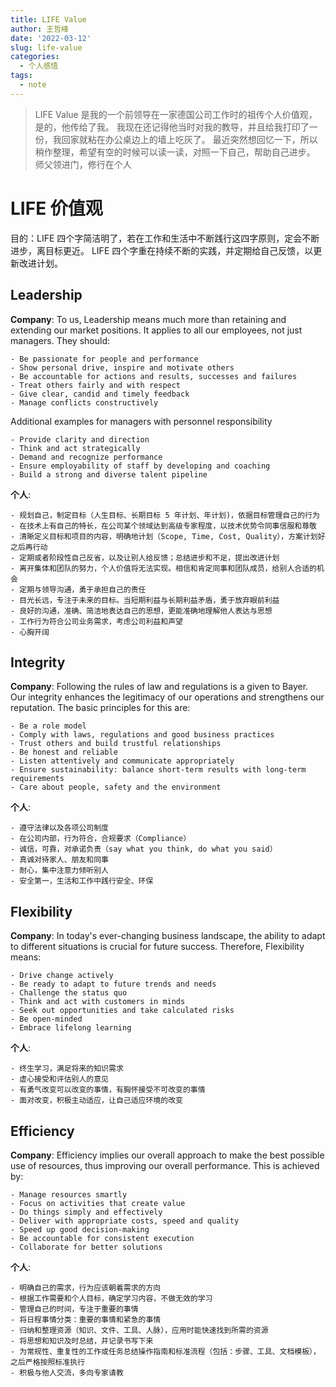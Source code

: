 ```yaml
---
title: LIFE Value
author: 王哲峰
date: '2022-03-12'
slug: life-value
categories:
  - 个人感悟
tags:
  - note
---
```


> LIFE Value 是我的一个前领导在一家德国公司工作时的祖传个人价值观，是的，他传给了我。
我现在还记得他当时对我的教导，并且给我打印了一份，我回家就粘在办公桌边上的墙上吃灰了。
最近突然想回忆一下，所以稍作整理，希望有空的时候可以读一读，对照一下自己，帮助自己进步。
师父领进门，修行在个人

# LIFE 价值观

目的：LIFE 四个字简洁明了，若在工作和生活中不断践行这四字原则，定会不断进步，离目标更近。
LIFE 四个字重在持续不断的实践，并定期给自己反馈，以更新改进计划。


## Leadership

**Company**: To us, Leadership means much more than retaining and extending our market positions.
             It applies to all our employees, not just managers. They should:

    - Be passionate for people and performance
    - Show personal drive, inspire and motivate others
    - Be accountable for actions and results, successes and failures
    - Treat others fairly and with respect
    - Give clear, candid and timely feedback
    - Manage conflicts constructively

Additional examples for managers with personnel responsibility

    - Provide clarity and direction
    - Think and act strategically
    - Demand and recognize performance
    - Ensure employability of staff by developing and coaching
    - Build a strong and diverse talent pipeline

**个人**:

    - 规划自己，制定目标（人生目标、长期目标 5 年计划、年计划)，依据目标管理自己的行为
    - 在技术上有自己的特长，在公司某个领域达到高级专家程度，以技术优势令同事信服和尊敬
    - 清晰定义目标和项目的内容，明确地计划（Scope, Time, Cost, Quality），方案计划好之后再行动
    - 定期或者阶段性自己反省，以及让别人给反馈；总结进步和不足，提出改进计划
    - 离开集体和团队的努力，个人价值将无法实现。相信和肯定同事和团队成员，给别人合适的机会
    - 定期与领导沟通，勇于承担自己的责任
    - 目光长远，专注于未来的目标。当短期利益与长期利益矛盾，勇于放弃眼前利益
    - 良好的沟通，准确、简洁地表达自己的思想，更能准确地理解他人表达与思想
    - 工作行为符合公司业务需求，考虑公司利益和声望
    - 心胸开阔

## Integrity

**Company**: Following the rules of law and regulations is a given to Bayer. 
             Our integrity enhances the legitimacy of our operations and strengthens 
             our reputation. The basic principles for this are:

    - Be a role model
    - Comply with laws, regulations and good business practices
    - Trust others and build trustful relationships
    - Be honest and reliable
    - Listen attentively and communicate appropriately
    - Ensure sustainability: balance short-term results with long-term requirements
    - Care about people, safety and the environment

**个人**:

    - 遵守法律以及各项公司制度
    - 在公司内部，行为符合，合规要求（Compliance）
    - 诚信，可靠，对承诺负责（say what you think, do what you said）
    - 真诚对待家人、朋友和同事
    - 耐心，集中注意力倾听别人
    - 安全第一，生活和工作中践行安全、环保


## Flexibility

**Company**: In today's  ever-changing business landscape, the ability to adapt to different situations is crucial for future success.
             Therefore, Flexibility means:

    - Drive change actively
    - Be ready to adapt to future trends and needs
    - Challenge the status quo
    - Think and act with customers in minds
    - Seek out opportunities and take calculated risks
    - Be open-minded
    - Embrace lifelong learning

**个人**:

    - 终生学习，满足将来的知识需求
    - 虚心接受和评估别人的意见
    - 有勇气改变可以改变的事情，有胸怀接受不可改变的事情
    - 面对改变，积极主动适应，让自己适应环境的改变

## Efficiency

**Company**: Efficiency implies our overall approach to make the best possible use of resources, 
             thus improving our overall performance. This is achieved by:


    - Manage resources smartly
    - Focus on activities that create value
    - Do things simply and effectively
    - Deliver with appropriate costs, speed and quality
    - Speed up good decision-making
    - Be accountable for consistent execution
    - Collaborate for better solutions

**个人**:

    - 明确自己的需求，行为应该朝着需求的方向
    - 根据工作需要和个人目标，确定学习内容，不做无效的学习
    - 管理自己的时间，专注于重要的事情
    - 将日程事情分类：重要的事情和紧急的事情
    - 归纳和整理资源（知识、文件、工具、人脉），应用时能快速找到所需的资源
    - 将思想和知识及时总结，并记录书写下来
    - 为常规性、重复性的工作或任务总结操作指南和标准流程（包括：步骤、工具、文档模板），之后严格按照标准执行
    - 积极与他人交流，多向专家请教

